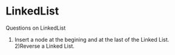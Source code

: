 # LinkedList
Questions on LinkedList
1) Insert a node at the begining and at the last of the Linked List.<br>
2)Reverse a Linked List.
